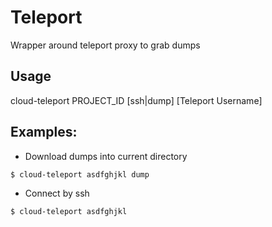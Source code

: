 # Teleport
Wrapper around teleport proxy to grab dumps

## Usage
cloud-teleport PROJECT_ID [ssh|dump] [Teleport Username]

## Examples:
 - Download dumps into current directory
```
$ cloud-teleport asdfghjkl dump
```
- Connect by ssh
```
$ cloud-teleport asdfghjkl
```


